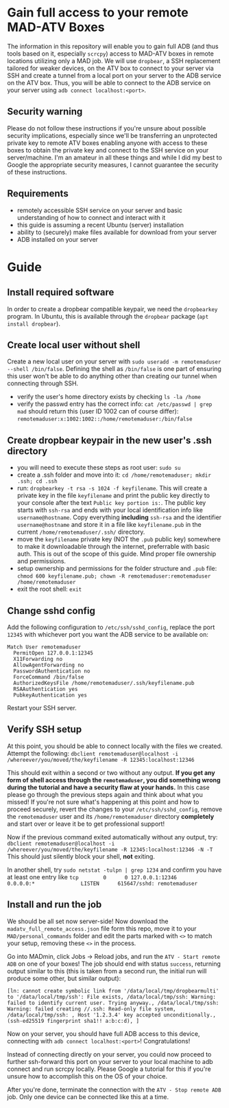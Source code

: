 # Gain full access to your remote MAD-ATV Boxes

The information in this repository will enable you to gain full ADB (and thus tools based on it, especially `scrcpy`) access to MAD-ATV boxes in remote locations utilizing only a MAD job. We will use `dropbear`, a SSH replacement tailored for weaker devices, on the ATV box to connect to your server via SSH and create a tunnel from a local port on your server to the ADB service on the ATV box. Thus, you will be able to connect to the ADB service on your server using `adb connect localhost:<port>`.

## Security warning

Please do not follow these instructions if you're unsure about possible security implications, especially since we'll be transferring an unprotected private key to remote ATV boxes enabling anyone with access to these boxes to obtain the private key and connect to the SSH service on your server/machine. I'm an amateur in all these things and while I did my best to Google the appropriate security measures, I cannot guarantee the security of these instructions.

## Requirements

* remotely accessible SSH service on your server and basic understanding of how to connect and interact with it
* this guide is assuming a recent Ubuntu (server) installation
* ability to (securely) make files available for download from your server
* ADB installed on your server

# Guide

## Install required software

In order to create a dropbear compatible keypair, we need the `dropbearkey` program. In Ubuntu, this is available through the `dropbear` package (`apt install dropbear`).

## Create local user without shell

Create a new local user on your server with `sudo useradd -m remotemaduser --shell /bin/false`. Defining the shell as `/bin/false` is one part of ensuring this user won't be able to do anything other than creating our tunnel when connecting through SSH.

* verify the user's home directory exists by checking `ls -la /home`
* verify the passwd entry has the correct info: `cat /etc/passwd | grep mad` should return this (user ID 1002 can of course differ): `remotemaduser:x:1002:1002::/home/remotemaduser:/bin/false`

## Create dropbear keypair in the new user's .ssh directory

* you will need to execute these steps as root user: `sudo su`
* create a .ssh folder and move into it: `cd /home/remotemaduser; mkdir .ssh; cd .ssh`
* run: `dropbearkey -t rsa -s 1024 -f keyfilename`. This will create a private key in the file `keyfilename` and print the public key directly to your console after the text `Public key portion is:`. The public key starts with `ssh-rsa` and ends with your local identification info like `username@hostname`. Copy everything **including** `ssh-rsa` and the identifier `username@hostname` and store it in a file like `keyfilename.pub` in the current `/home/remotemaduser/.ssh/` directory.
* move the `keyfilename` private key (NOT the `.pub` public key) somewhere to make it downloadable through the internet, preferrable with basic auth. This is out of the scope of this guide. Mind proper file ownership and permissions.
* setup ownership and permissions for the folder structure and `.pub` file: `chmod 600 keyfilename.pub; chown -R remotemaduser:remotemaduser /home/remotemaduser`
* exit the root shell: `exit`

## Change sshd config

Add the following configuration to `/etc/ssh/sshd_config`, replace the port `12345` with whichever port you want the ADB service to be available on:
```
Match User remotemaduser
  PermitOpen 127.0.0.1:12345
  X11Forwarding no
  AllowAgentForwarding no
  PasswordAuthentication no
  ForceCommand /bin/false
  AuthorizedKeysFile /home/remotemaduser/.ssh/keyfilename.pub
  RSAAuthentication yes
  PubkeyAuthentication yes
  ```
  
Restart your SSH server.

## Verify SSH setup

At this point, you should be able to connect locally with the files we created. Attempt the following:
`dbclient remotemaduser@localhost -i /whereever/you/moved/the/keyfilename -R 12345:localhost:12346`

This should exit within a second or two without any output. **If you get any form of shell access through the `remotemaduser`, you did something wrong during the tutorial and have a security flaw at your hands.** In this case please go through the previous steps again and think about what you missed! If you're not sure what's happening at this point and how to proceed securely, revert the changes to your `/etc/ssh/sshd_config`, remove the `remotemaduser` user and its `/home/remotemaduser` directory **completely** and start over or leave it be to get professional support!

Now if the previous command exited automatically without any output, try: `dbclient remotemaduser@localhost -i /whereever/you/moved/the/keyfilename -R 12345:localhost:12346 -N -T` This should just silently block your shell, **not** exiting. 

In another shell, try `sudo netstat -tulpn | grep 1234` and confirm you have at least one entry like  ```tcp        0      0 127.0.0.1:12346         0.0.0.0:*               LISTEN      615647/sshd: remotemaduser```

## Install and run the job

We should be all set now server-side! Now download the `madatv_full_remote_access.json` file form this repo, move it to your `MAD/personal_commands` folder and edit the parts marked with `<>` to match your setup, removing these `<>` in the process.

Go into MADmin, click Jobs -> Reload jobs, and run the `ATV - Start remote ADB` on one of your boxes! The job should end with status `success`, returning output similar to this (this is taken from a second run, the initial run will produce some other, but similar output):
```
[ln: cannot create symbolic link from '/data/local/tmp/dropbearmulti' to '/data/local/tmp/ssh': File exists, /data/local/tmp/ssh: Warning: failed to identify current user. Trying anyway., /data/local/tmp/ssh: Warning: failed creating //.ssh: Read-only file system, /data/local/tmp/ssh: , Host '1.2.3.4' key accepted unconditionally., (ssh-ed25519 fingerprint sha1!! a:b:c:d), ]
```

Now on your server, you should have full ADB access to this device, connecting with `adb connect localhost:<port>`! Congratulations!

Instead of connecting directly on your server, you could now proceed to further ssh-forward this port on your server to your local machine to adb connect and run scrcpy locally. Please Google a tutorial for this if you're unsure how to accomplish this on the OS of your choice.

After you're done, terminate the connection with the `ATV - Stop remote ADB` job. Only one device can be connected like this at a time.
